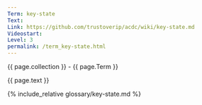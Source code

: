 ```yaml
---
Term: key-state
Text: 
Link: https://github.com/trustoverip/acdc/wiki/key-state.md
Videostart: 
Level: 3
permalink: /term_key-state.html
---
```


{{ page.collection }} - {{ page.Term }}

   {{ page.text }}

{% include_relative glossary/key-state.md %}
